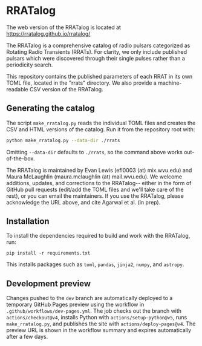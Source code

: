 # RRATalog

The web version of the RRATalog is located at https://rratalog.github.io/rratalog/

The RRATalog is a comprehensive catalog of radio pulsars categorized as Rotating Radio Transients (RRATs). 
For clarity, we only include published pulsars which were discovered through their single pulses rather than a periodicity search.

This repository contains the published parameters of each RRAT in its own TOML file, located in the "rrats" directory. We also provide a machine-readable CSV version of the RRATalog.

## Generating the catalog

The script `make_rratalog.py` reads the individual TOML files and creates the
CSV and HTML versions of the catalog. Run it from the repository root with:

```bash
python make_rratalog.py --data-dir ./rrats
```

Omitting `--data-dir` defaults to `./rrats`, so the command above works
out-of-the-box.

The RRATalog is maintained by Evan Lewis (efl0003 (at) mix.wvu.edu) and Maura McLaughlin (maura.mclaughlin (at) mail.wvu.edu). 
We welcome additions, updates, and corrections to the RRATalog-- either in the form of GitHub pull requests (edit/add the TOML files and we'll take care of the rest), or you can email the maintainers.
If you use the RRATalog, please acknowledge the URL above, and cite Agarwal et al. (in prep).  

## Installation

To install the dependencies required to build and work with the RRATalog, run:

```
pip install -r requirements.txt
```

This installs packages such as `toml`, `pandas`, `jinja2`, `numpy`, and `astropy`.

## Development preview
Changes pushed to the `dev` branch are automatically deployed to a temporary GitHub Pages preview using the workflow in `.github/workflows/dev-pages.yml`. The job checks out the branch with `actions/checkout@v4`, installs Python with `actions/setup-python@v5`, runs `make_rratalog.py`, and publishes the site with `actions/deploy-pages@v4`. The preview URL is shown in the workflow summary and expires automatically after a few days.

